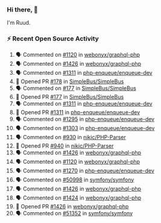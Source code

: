 ### Hi there, 👋

I'm Ruud.
 
### :zap: Recent Open Source Activity

<!--START_SECTION:activity-->
1. 🗣 Commented on [#1120](https://github.com/webonyx/graphql-php/pull/1120#issuecomment-1680165219) in [webonyx/graphql-php](https://github.com/webonyx/graphql-php)
2. 🗣 Commented on [#1426](https://github.com/webonyx/graphql-php/pull/1426#issuecomment-1680156971) in [webonyx/graphql-php](https://github.com/webonyx/graphql-php)
3. 🗣 Commented on [#1311](https://github.com/php-enqueue/enqueue-dev/pull/1311#issuecomment-1680069325) in [php-enqueue/enqueue-dev](https://github.com/php-enqueue/enqueue-dev)
4. 💪 Opened PR [#178](https://github.com/SimpleBus/SimpleBus/pull/178) in [SimpleBus/SimpleBus](https://github.com/SimpleBus/SimpleBus)
5. 🗣 Commented on [#177](https://github.com/SimpleBus/SimpleBus/pull/177#issuecomment-1680061583) in [SimpleBus/SimpleBus](https://github.com/SimpleBus/SimpleBus)
6. 💪 Opened PR [#177](https://github.com/SimpleBus/SimpleBus/pull/177) in [SimpleBus/SimpleBus](https://github.com/SimpleBus/SimpleBus)
7. 🗣 Commented on [#1311](https://github.com/php-enqueue/enqueue-dev/pull/1311#issuecomment-1680037169) in [php-enqueue/enqueue-dev](https://github.com/php-enqueue/enqueue-dev)
8. 💪 Opened PR [#1311](https://github.com/php-enqueue/enqueue-dev/pull/1311) in [php-enqueue/enqueue-dev](https://github.com/php-enqueue/enqueue-dev)
9. 🗣 Commented on [#1295](https://github.com/php-enqueue/enqueue-dev/pull/1295#issuecomment-1680026884) in [php-enqueue/enqueue-dev](https://github.com/php-enqueue/enqueue-dev)
10. 🗣 Commented on [#1303](https://github.com/php-enqueue/enqueue-dev/pull/1303#issuecomment-1680026581) in [php-enqueue/enqueue-dev](https://github.com/php-enqueue/enqueue-dev)
11. 🗣 Commented on [#930](https://github.com/nikic/PHP-Parser/issues/930#issuecomment-1678782926) in [nikic/PHP-Parser](https://github.com/nikic/PHP-Parser)
12. 💪 Opened PR [#940](https://github.com/nikic/PHP-Parser/pull/940) in [nikic/PHP-Parser](https://github.com/nikic/PHP-Parser)
13. 🗣 Commented on [#1426](https://github.com/webonyx/graphql-php/pull/1426#issuecomment-1678562672) in [webonyx/graphql-php](https://github.com/webonyx/graphql-php)
14. 🗣 Commented on [#1120](https://github.com/webonyx/graphql-php/pull/1120#issuecomment-1678503540) in [webonyx/graphql-php](https://github.com/webonyx/graphql-php)
15. 🗣 Commented on [#1270](https://github.com/php-enqueue/enqueue-dev/issues/1270#issuecomment-1677219584) in [php-enqueue/enqueue-dev](https://github.com/php-enqueue/enqueue-dev)
16. 🗣 Commented on [#50998](https://github.com/symfony/symfony/pull/50998#issuecomment-1677133330) in [symfony/symfony](https://github.com/symfony/symfony)
17. 🗣 Commented on [#1426](https://github.com/webonyx/graphql-php/pull/1426#issuecomment-1676951287) in [webonyx/graphql-php](https://github.com/webonyx/graphql-php)
18. 🗣 Commented on [#1424](https://github.com/webonyx/graphql-php/issues/1424#issuecomment-1676943584) in [webonyx/graphql-php](https://github.com/webonyx/graphql-php)
19. 💪 Opened PR [#1426](https://github.com/webonyx/graphql-php/pull/1426) in [webonyx/graphql-php](https://github.com/webonyx/graphql-php)
20. 🗣 Commented on [#51352](https://github.com/symfony/symfony/pull/51352#issuecomment-1675861157) in [symfony/symfony](https://github.com/symfony/symfony)
<!--END_SECTION:activity-->
